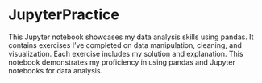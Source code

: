 # JupyterPractice
This Jupyter notebook showcases my data analysis skills using pandas. It contains exercises I’ve completed on data manipulation, cleaning, and visualization. Each exercise includes my solution and explanation. This notebook demonstrates my proficiency in using pandas and Jupyter notebooks for data analysis.
